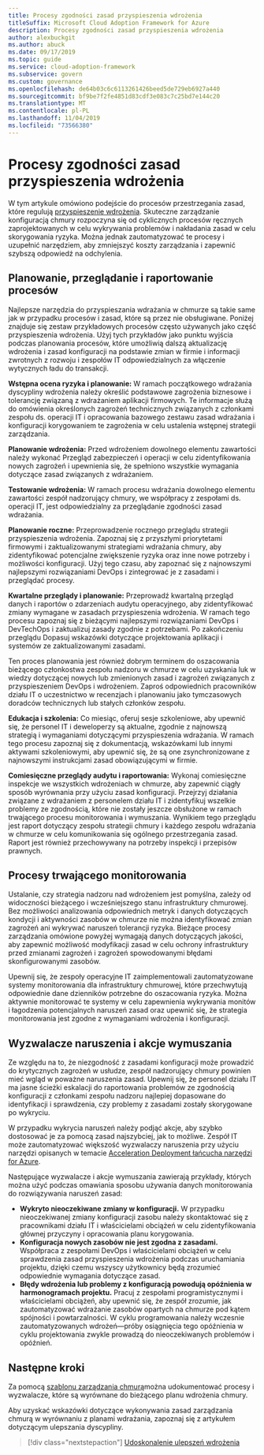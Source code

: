 ```yaml
---
title: Procesy zgodności zasad przyspieszenia wdrożenia
titleSuffix: Microsoft Cloud Adoption Framework for Azure
description: Procesy zgodności zasad przyspieszenia wdrożenia
author: alexbuckgit
ms.author: abuck
ms.date: 09/17/2019
ms.topic: guide
ms.service: cloud-adoption-framework
ms.subservice: govern
ms.custom: governance
ms.openlocfilehash: de64b03c6c6113261426beed5de729eb6927a440
ms.sourcegitcommit: bf9be7f2fe4851d83cdf3e083c7c25bd7e144c20
ms.translationtype: MT
ms.contentlocale: pl-PL
ms.lasthandoff: 11/04/2019
ms.locfileid: "73566380"
---
```

# <a name="deployment-acceleration-policy-compliance-processes"></a>Procesy zgodności zasad przyspieszenia wdrożenia

W tym artykule omówiono podejście do procesów przestrzegania zasad, które regulują [przyspieszenie wdrożenia](./index.md). Skuteczne zarządzanie konfiguracją chmury rozpoczyna się od cyklicznych procesów ręcznych zaprojektowanych w celu wykrywania problemów i nakładania zasad w celu skorygowania ryzyka. Można jednak zautomatyzować te procesy i uzupełnić narzędziem, aby zmniejszyć koszty zarządzania i zapewnić szybszą odpowiedź na odchylenia.

## <a name="planning-review-and-reporting-processes"></a>Planowanie, przeglądanie i raportowanie procesów

Najlepsze narzędzia do przyspieszania wdrażania w chmurze są takie same jak w przypadku procesów i zasad, które są przez nie obsługiwane. Poniżej znajduje się zestaw przykładowych procesów często używanych jako część przyspieszenia wdrożenia. Użyj tych przykładów jako punktu wyjścia podczas planowania procesów, które umożliwią dalszą aktualizację wdrożenia i zasad konfiguracji na podstawie zmian w firmie i informacji zwrotnych z rozwoju i zespołów IT odpowiedzialnych za włączenie wytycznych ładu do transakcji.

**Wstępna ocena ryzyka i planowanie:** W ramach początkowego wdrażania dyscypliny wdrożenia należy określić podstawowe zagrożenia biznesowe i tolerancję związaną z wdrażaniem aplikacji firmowych. Te informacje służą do omówienia określonych zagrożeń technicznych związanych z członkami zespołu ds. operacji IT i opracowania bazowego zestawu zasad wdrażania i konfiguracji korygowaniem te zagrożenia w celu ustalenia wstępnej strategii zarządzania.

**Planowanie wdrożenia:** Przed wdrożeniem dowolnego elementu zawartości należy wykonać Przegląd zabezpieczeń i operacji w celu zidentyfikowania nowych zagrożeń i upewnienia się, że spełniono wszystkie wymagania dotyczące zasad związanych z wdrażaniem.

**Testowanie wdrożenia:** W ramach procesu wdrażania dowolnego elementu zawartości zespół nadzorujący chmury, we współpracy z zespołami ds. operacji IT, jest odpowiedzialny za przeglądanie zgodności zasad wdrażania.

**Planowanie roczne:** Przeprowadzenie rocznego przeglądu strategii przyspieszenia wdrożenia. Zapoznaj się z przyszłymi priorytetami firmowymi i zaktualizowanymi strategiami wdrażania chmury, aby zidentyfikować potencjalne zwiększenie ryzyka oraz inne nowe potrzeby i możliwości konfiguracji. Użyj tego czasu, aby zapoznać się z najnowszymi najlepszymi rozwiązaniami DevOps i zintegrować je z zasadami i przeglądać procesy.

**Kwartalne przeglądy i planowanie:** Przeprowadź kwartalną przegląd danych i raportów o zdarzeniach audytu operacyjnego, aby zidentyfikować zmiany wymagane w zasadach przyspieszenia wdrożenia. W ramach tego procesu zapoznaj się z bieżącymi najlepszymi rozwiązaniami DevOps i DevTechOps i zaktualizuj zasady zgodnie z potrzebami. Po zakończeniu przeglądu Dopasuj wskazówki dotyczące projektowania aplikacji i systemów ze zaktualizowanymi zasadami.

Ten proces planowania jest również dobrym terminem do oszacowania bieżącego członkostwa zespołu nadzoru w chmurze w celu uzyskania luk w wiedzy dotyczącej nowych lub zmienionych zasad i zagrożeń związanych z przyspieszeniem DevOps i wdrożeniem. Zaproś odpowiednich pracowników działu IT o uczestnictwo w recenzjach i planowaniu jako tymczasowych doradców technicznych lub stałych członków zespołu.

**Edukacja i szkolenia:** Co miesiąc, oferuj sesje szkoleniowe, aby upewnić się, że personel IT i deweloperzy są aktualne, zgodnie z najnowszą strategią i wymaganiami dotyczącymi przyspieszenia wdrażania. W ramach tego procesu zapoznaj się z dokumentacją, wskazówkami lub innymi aktywami szkoleniowymi, aby upewnić się, że są one zsynchronizowane z najnowszymi instrukcjami zasad obowiązującymi w firmie.

**Comiesięczne przeglądy audytu i raportowania:** Wykonaj comiesięczne inspekcje we wszystkich wdrożeniach w chmurze, aby zapewnić ciągły sposób wyrównania przy użyciu zasad konfiguracji. Przejrzyj działania związane z wdrażaniem z personelem działu IT i zidentyfikuj wszelkie problemy ze zgodnością, które nie zostały jeszcze obsłużone w ramach trwającego procesu monitorowania i wymuszania. Wynikiem tego przeglądu jest raport dotyczący zespołu strategii chmury i każdego zespołu wdrażania w chmurze w celu komunikowania się ogólnego przestrzegania zasad. Raport jest również przechowywany na potrzeby inspekcji i przepisów prawnych.

## <a name="ongoing-monitoring-processes"></a>Procesy trwającego monitorowania

Ustalanie, czy strategia nadzoru nad wdrożeniem jest pomyślna, zależy od widoczności bieżącego i wcześniejszego stanu infrastruktury chmurowej. Bez możliwości analizowania odpowiednich metryk i danych dotyczących kondycji i aktywności zasobów w chmurze nie można identyfikować zmian zagrożeń ani wykrywać naruszeń tolerancji ryzyka. Bieżące procesy zarządzania omówione powyżej wymagają danych dotyczących jakości, aby zapewnić możliwość modyfikacji zasad w celu ochrony infrastruktury przed zmianami zagrożeń i zagrożeń spowodowanymi błędami skonfigurowanymi zasobów.

Upewnij się, że zespoły operacyjne IT zaimplementowali zautomatyzowane systemy monitorowania dla infrastruktury chmurowej, które przechwytują odpowiednie dane dzienników potrzebne do oszacowania ryzyka. Można aktywnie monitorować te systemy w celu zapewnienia wykrywania monitów i łagodzenia potencjalnych naruszeń zasad oraz upewnić się, że strategia monitorowania jest zgodne z wymaganiami wdrożenia i konfiguracji.

## <a name="violation-triggers-and-enforcement-actions"></a>Wyzwalacze naruszenia i akcje wymuszania

Ze względu na to, że niezgodność z zasadami konfiguracji może prowadzić do krytycznych zagrożeń w usłudze, zespół nadzorujący chmury powinien mieć wgląd w poważne naruszenia zasad. Upewnij się, że personel działu IT ma jasne ścieżki eskalacji do raportowania problemów ze zgodnością konfiguracji z członkami zespołu nadzoru najlepiej dopasowane do identyfikacji i sprawdzenia, czy problemy z zasadami zostały skorygowane po wykryciu.

W przypadku wykrycia naruszeń należy podjąć akcje, aby szybko dostosować je za pomocą zasad najszybciej, jak to możliwe. Zespół IT może zautomatyzować większość wyzwalaczy naruszenia przy użyciu narzędzi opisanych w temacie [Acceleration Deployment łańcucha narzędzi for Azure](./toolchain.md).

Następujące wyzwalacze i akcje wymuszania zawierają przykłady, których można użyć podczas omawiania sposobu używania danych monitorowania do rozwiązywania naruszeń zasad:

- **Wykryto nieoczekiwane zmiany w konfiguracji.** W przypadku nieoczekiwanej zmiany konfiguracji zasobu należy skontaktować się z pracownikami działu IT i właścicielami obciążeń w celu zidentyfikowania głównej przyczyny i opracowania planu korygowania.
- **Konfiguracja nowych zasobów nie jest zgodna z zasadami.** Współpraca z zespołami DevOps i właścicielami obciążeń w celu sprawdzenia zasad przyspieszenia wdrożenia podczas uruchamiania projektu, dzięki czemu wszyscy użytkownicy będą zrozumieć odpowiednie wymagania dotyczące zasad.
- **Błędy wdrożenia lub problemy z konfiguracją powodują opóźnienia w harmonogramach projektu.** Pracuj z zespołami programistycznymi i właścicielami obciążeń, aby upewnić się, że zespół zrozumie, jak zautomatyzować wdrażanie zasobów opartych na chmurze pod kątem spójności i powtarzalności. W cyklu programowania należy wczesnie zautomatyzowanych wdrożeń&mdash;próby osiągnięcia tego opóźnienia w cyklu projektowania zwykle prowadzą do nieoczekiwanych problemów i opóźnień.

## <a name="next-steps"></a>Następne kroki

Za pomocą [szablonu zarządzania chmurą](./template.md)można udokumentować procesy i wyzwalacze, które są wyrównane do bieżącego planu wdrożenia chmury.

Aby uzyskać wskazówki dotyczące wykonywania zasad zarządzania chmurą w wyrównaniu z planami wdrażania, zapoznaj się z artykułem dotyczącym ulepszania dyscypliny.

> [!div class="nextstepaction"]
> [Udoskonalenie ulepszeń wdrożenia](./discipline-improvement.md)
